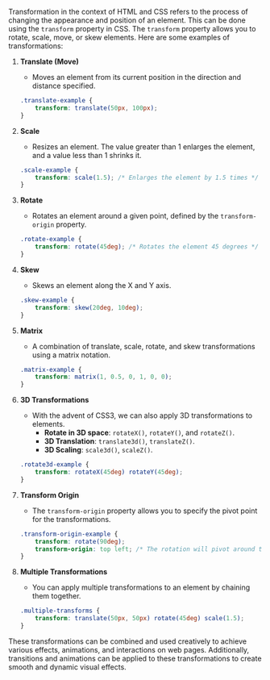 Transformation in the context of HTML and CSS refers to the process of changing the appearance and position of an element. This can be done using the `transform` property in CSS. The `transform` property allows you to rotate, scale, move, or skew elements. Here are some examples of transformations:

1. **Translate (Move)**
   - Moves an element from its current position in the direction and distance specified.
   ```css
   .translate-example {
       transform: translate(50px, 100px);
   }
   ```

2. **Scale**
   - Resizes an element. The value greater than 1 enlarges the element, and a value less than 1 shrinks it.
   ```css
   .scale-example {
       transform: scale(1.5); /* Enlarges the element by 1.5 times */
   }
   ```

3. **Rotate**
   - Rotates an element around a given point, defined by the `transform-origin` property.
   ```css
   .rotate-example {
       transform: rotate(45deg); /* Rotates the element 45 degrees */
   }
   ```

4. **Skew**
   - Skews an element along the X and Y axis.
   ```css
   .skew-example {
       transform: skew(20deg, 10deg);
   }
   ```

5. **Matrix**
   - A combination of translate, scale, rotate, and skew transformations using a matrix notation.
   ```css
   .matrix-example {
       transform: matrix(1, 0.5, 0, 1, 0, 0);
   }
   ```

6. **3D Transformations**
   - With the advent of CSS3, we can also apply 3D transformations to elements.
     - **Rotate in 3D space**: `rotateX()`, `rotateY()`, and `rotateZ()`.
     - **3D Translation**: `translate3d()`, `translateZ()`.
     - **3D Scaling**: `scale3d()`, `scaleZ()`.

   ```css
   .rotate3d-example {
       transform: rotateX(45deg) rotateY(45deg);
   }
   ```

7. **Transform Origin**
   - The `transform-origin` property allows you to specify the pivot point for the transformations.
   ```css
   .transform-origin-example {
       transform: rotate(90deg);
       transform-origin: top left; /* The rotation will pivot around the top-left corner */
   }
   ```

8. **Multiple Transformations**
   - You can apply multiple transformations to an element by chaining them together.
   ```css
   .multiple-transforms {
       transform: translate(50px, 50px) rotate(45deg) scale(1.5);
   }
   ```

These transformations can be combined and used creatively to achieve various effects, animations, and interactions on web pages. Additionally, transitions and animations can be applied to these transformations to create smooth and dynamic visual effects.